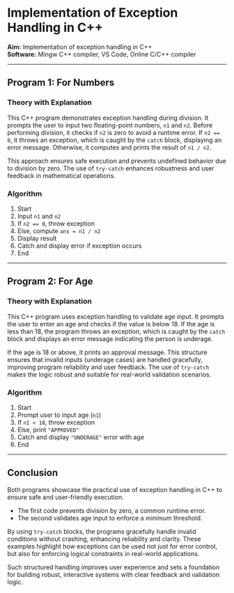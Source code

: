 # Implementation of Exception Handling in C++

**Aim:** Implementation of exception handling in C++  
**Software:** Mingw C++ compiler, VS Code, Online C/C++ compiler  

---

## Program 1: For Numbers

### Theory with Explanation
This C++ program demonstrates exception handling during division. It prompts the user to input two floating-point numbers, `n1` and `n2`. Before performing division, it checks if `n2` is zero to avoid a runtime error. If `n2 == 0`, it throws an exception, which is caught by the `catch` block, displaying an error message. Otherwise, it computes and prints the result of `n1 / n2`.  

This approach ensures safe execution and prevents undefined behavior due to division by zero. The use of `try-catch` enhances robustness and user feedback in mathematical operations.

### Algorithm
1. Start  
2. Input `n1` and `n2`  
3. If `n2 == 0`, throw exception  
4. Else, compute `ans = n1 / n2`  
5. Display result  
6. Catch and display error if exception occurs  
7. End  

---

## Program 2: For Age

### Theory with Explanation
This C++ program uses exception handling to validate age input. It prompts the user to enter an age and checks if the value is below 18. If the age is less than 18, the program throws an exception, which is caught by the `catch` block and displays an error message indicating the person is underage.  

If the age is 18 or above, it prints an approval message. This structure ensures that invalid inputs (underage cases) are handled gracefully, improving program reliability and user feedback. The use of `try-catch` makes the logic robust and suitable for real-world validation scenarios.

### Algorithm
1. Start  
2. Prompt user to input age (`n1`)  
3. If `n1 < 18`, throw exception  
4. Else, print `"APPROVED"`  
5. Catch and display `"UNDERAGE"` error with age  
6. End  

---

## Conclusion
Both programs showcase the practical use of exception handling in C++ to ensure safe and user-friendly execution.  

- The first code prevents division by zero, a common runtime error.  
- The second validates age input to enforce a minimum threshold.  

By using `try-catch` blocks, the programs gracefully handle invalid conditions without crashing, enhancing reliability and clarity. These examples highlight how exceptions can be used not just for error control, but also for enforcing logical constraints in real-world applications.  

Such structured handling improves user experience and sets a foundation for building robust, interactive systems with clear feedback and validation logic.  
